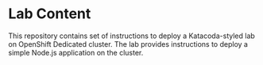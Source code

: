 Lab Content
================

This repository contains set of instructions to deploy a Katacoda-styled lab on OpenShift Dedicated cluster. The lab provides instructions to deploy a simple Node.js application on the cluster.  
